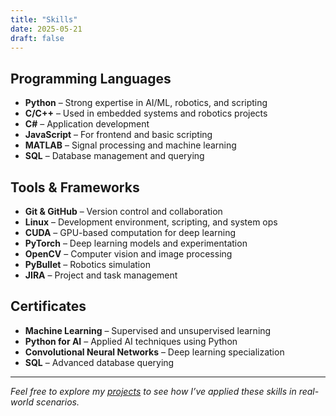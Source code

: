 ```yaml
---
title: "Skills"
date: 2025-05-21
draft: false
---
```


## Programming Languages
- **Python** – Strong expertise in AI/ML, robotics, and scripting
- **C/C++** – Used in embedded systems and robotics projects
- **C#** – Application development
- **JavaScript** – For frontend and basic scripting
- **MATLAB** – Signal processing and machine learning
- **SQL** – Database management and querying

## Tools & Frameworks
- **Git & GitHub** – Version control and collaboration
- **Linux** – Development environment, scripting, and system ops
- **CUDA** – GPU-based computation for deep learning
- **PyTorch** – Deep learning models and experimentation
- **OpenCV** – Computer vision and image processing
- **PyBullet** – Robotics simulation
- **JIRA** – Project and task management

## Certificates
- **Machine Learning** – Supervised and unsupervised learning
- **Python for AI** – Applied AI techniques using Python
- **Convolutional Neural Networks** – Deep learning specialization
- **SQL** – Advanced database querying

---

*Feel free to explore my [projects](/projects) to see how I’ve applied these skills in real-world scenarios.*
